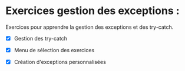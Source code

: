 
# Exercices gestion des exceptions :

Exercices pour apprendre la gestion des exceptions et des try-catch.

- [x] Gestion des try-catch

- [x] Menu de sélection des exercices

- [x] Création d'exceptions personnalisées


